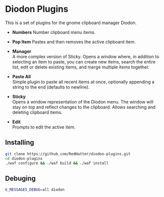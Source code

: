 # Diodon Plugins
This is a set of plugins for the gnome clipboard manager Diodon.

- **Numbers**
Number clipboard menu items.

- **Pop Item**
Pastes and then removes the active clipboard item.

- **Manager**  
A more complex version of Sticky. Opens a window where, in addition to selecting an item to paste, you can create new items, search the entire list, edit or delete existing items, and merge multiple items together.

- **Paste All**  
Simple plugin to paste all recent items at once, optionally appending a string to
the end (defaults to newline).

- **Sticky**  
Opens a window representation of the Diodon menu. The window will stay on top
and reflect changes to the clipboard. Allows searching and deleting clipboard items.

- **Edit**  
Prompts to edit the active item.

## Installing

``` bash
git clone https://github.com/RedHatter/diodon-plugins.git
cd diodon-plugins
./waf configure && ./waf build && ./waf install
```

## Debuging

``` bash
G_MESSAGES_DEBUG=all diodon
```
